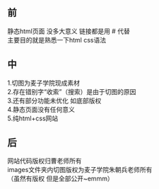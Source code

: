 ## 前
静态html页面 没多大意义 链接都是用 # 代替<br>
主要目的就是熟悉一下html css语法
## 中
1.切图为麦子学院现成素材<br>
2.存在错别字“收索”（搜索）是由于切图的原因<br>
3.还有部分功能未优化 如底部版权<br>
4.静态页面没有任何意义<br>
5.纯html+css网站
## 后
网站代码版权归曹老师所有<br>
images文件夹内切图版权为麦子学院朱朝兵老师所有<br>
（虽然有版权 但是全部公开~emmm）
